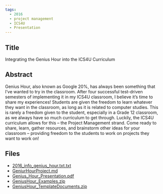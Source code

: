 ```yaml
---
tags:
  - 2016
  - project management
  - ICS4U
  - Presentation
---
```

    
## Title

Integrating the Genius Hour into the ICS4U Curriculum

## Abstract

Genius Hour, also known as Google 20%, has always been something that I’ve wanted to try in the classroom.  After four successful test-driven semesters of implementing it in my ICS4U classroom, I believe it’s time to share my experiences!  Students are given the freedom to learn whatever they want in the classroom, as long as it is related to computer studies.  This is rarely a freedom given to the student, especially in a Grade 12 classroom, as we always have so much curriculum to get through.  Luckily, the ICS4U curriculum allows for this – the Project Management strand.  Come ready to share, learn, gather resources, and brainstorm other ideas for your classroom – providing freedom to the students to work on projects they want to work on!

## Files

- [2016_info_genius_hour.txt.txt](https://www.russellgordon.ca/acse/cemc-cse-resources/resources/2016/Andrew_Seidel/2016_info_genius_hour.txt.txt)
- [GeniurHourProject.md](https://www.russellgordon.ca/acse/cemc-cse-resources/resources/2016/Andrew_Seidel/GeniurHourProject.md)
- [Genius_Hour_Presentation.pdf](https://www.russellgordon.ca/acse/cemc-cse-resources/resources/2016/Andrew_Seidel/Genius_Hour_Presentation.pdf)
- [GeniusHour_Examples.zip](https://www.russellgordon.ca/acse/cemc-cse-resources/resources/2016/Andrew_Seidel/GeniusHour_Examples.zip)
- [GeniusHour_TemplateDocuments.zip](https://www.russellgordon.ca/acse/cemc-cse-resources/resources/2016/Andrew_Seidel/GeniusHour_TemplateDocuments.zip)

